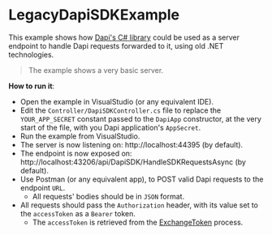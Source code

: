 ﻿# LegacyDapiSDKExample

This example shows how [Dapi's C# library](https://github.com/dapi-co/dapi-csharp) could be used as a server endpoint to handle Dapi requests forwarded to it, using old .NET technologies.

>The example shows a very basic server.   


**How to run it**:
- Open the example in VisualStudio (or any equivalent IDE).
- Edit the `Controller/DapiSDKController.cs` file to replace the `YOUR_APP_SECRET` constant passed to the `DapiApp` constructor, at the very start of the file, with you Dapi application's `AppSecret`.
- Run the example from VisualStudio.
- The server is now listening on: http://localhost:44395 (by default).
- The endpoint is now exposed on: http://localhost:43206/api/DapiSDK/HandleSDKRequestsAsync (by default).
- Use Postman (or any equivalent app), to POST valid Dapi requests to the endpoint `URL`.
  - All requests' bodies should be in `JSON` format.
- All requests should pass the `Authorization` header, with its value set to the `accessToken` as a `Bearer` token.
  - The `accessToken` is retrieved from the [ExchangeToken](https://dapi-api.readme.io/docs/exchange-token) process.
